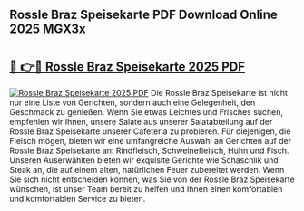 ## Rossle Braz Speisekarte PDF Download Online 2025 MGX3x

# <h2><a href="http://gcagkg7.nevu.top/?p=Rossle+Braz+Speisekarte">🔗 👉🔴 Rossle Braz Speisekarte 2025 PDF</a></h2>

[![Rossle Braz Speisekarte 2025 PDF](https://i.imgur.com/dBaPXMq.png)](http://gcagkg7.nevu.top/?p=Rossle+Braz+Speisekarte)
Die Rossle Braz Speisekarte ist nicht nur eine Liste von Gerichten, sondern auch eine Gelegenheit, den Geschmack zu genießen. Wenn Sie etwas Leichtes und Frisches suchen, empfehlen wir Ihnen, unsere Salate aus unserer Salatabteilung auf der Rossle Braz Speisekarte unserer Cafeteria zu probieren. Für diejenigen, die Fleisch mögen, bieten wir eine umfangreiche Auswahl an Gerichten auf der Rossle Braz Speisekarte an: Rindfleisch, Schweinefleisch, Huhn und Fisch. Unseren Auserwählten bieten wir exquisite Gerichte wie Schaschlik und Steak an, die auf einem alten, natürlichen Feuer zubereitet werden. Wenn Sie sich nicht entscheiden können, was Sie von der Rossle Braz Speisekarte wünschen, ist unser Team bereit zu helfen und Ihnen einen komfortablen und komfortablen Service zu bieten.
